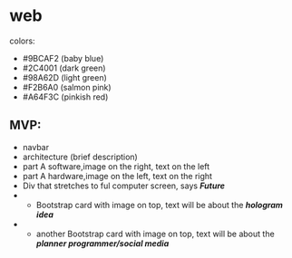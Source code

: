 # web

colors:
* #9BCAF2 (baby blue)
* #2C4001 (dark green)
* #98A62D (light green)
* #F2B6A0 (salmon pink)
* #A64F3C (pinkish red)

## MVP:
* navbar
* architecture (brief description)
* part A software,image on the right, text on the left
* part A hardware,image on the left, text on the right
* Div that stretches to ful computer screen, says __*Future*__
*  * Bootstrap card with image on top, text will be about the __*hologram idea*__
* * another Bootstrap card with image on top, text will be about the __*planner programmer/social media*__
